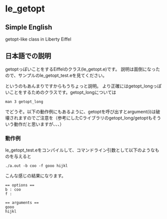 # le_getopt
## Simple English
getopt-like class in Liberty Eiffel

## 日本語での説明
getoptっぽいことをするEiffelのクラス(le_getopt.e)です。
説明は面倒になったので、サンプルのle_getopt_test.eを見てください。

というのもあんまりですからもうちょっと説明。
より正確にはgetopt_longっぽいことをするためのクラスです。getopt_longについては

    man 3 getopt_long

でどうぞ。以下の動作例にもあるように、getoptを呼び出すとargument(i)は破壊されますのでご注意を（参考にしたCライブラリのgetopt_long/getoptもそういう動作だと思いますが、、、）

### 動作例
le_getopt_test.eをコンパイルして、コマンドライン引数として以下のようなものを与えると

    ./a.out -b coo -f gooo hijkl

こんな感じの結果になります。

    == options ==
    b : coo
    f : 

    == arguments ==
    gooo
    hijkl

